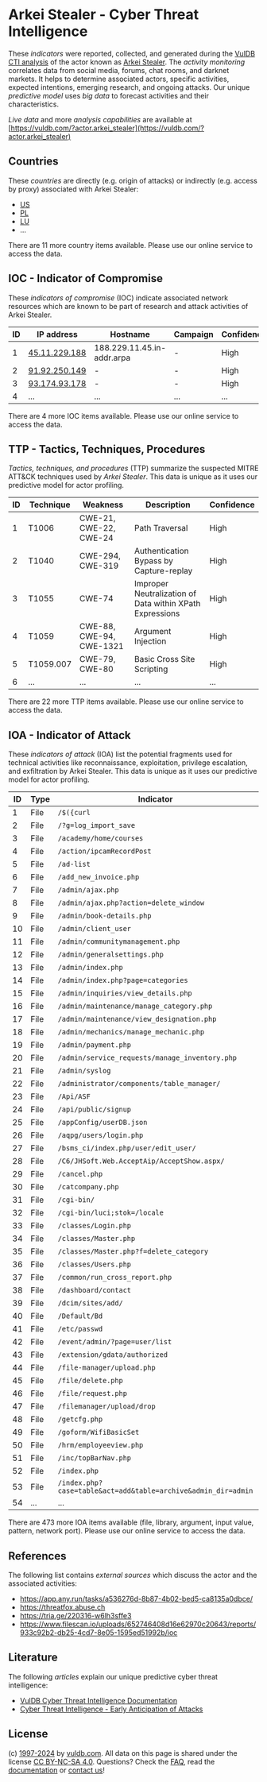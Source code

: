 # Arkei Stealer - Cyber Threat Intelligence

These _indicators_ were reported, collected, and generated during the [VulDB CTI analysis](https://vuldb.com/?kb.cti) of the actor known as [Arkei Stealer](https://vuldb.com/?actor.arkei_stealer). The _activity monitoring_ correlates data from social media, forums, chat rooms, and darknet markets. It helps to determine associated actors, specific activities, expected intentions, emerging research, and ongoing attacks. Our unique _predictive model_ uses _big data_ to forecast activities and their characteristics.

_Live data_ and more _analysis capabilities_ are available at [https://vuldb.com/?actor.arkei_stealer](https://vuldb.com/?actor.arkei_stealer)

## Countries

These _countries_ are directly (e.g. origin of attacks) or indirectly (e.g. access by proxy) associated with Arkei Stealer:

* [US](https://vuldb.com/?country.us)
* [PL](https://vuldb.com/?country.pl)
* [LU](https://vuldb.com/?country.lu)
* ...

There are 11 more country items available. Please use our online service to access the data.

## IOC - Indicator of Compromise

These _indicators of compromise_ (IOC) indicate associated network resources which are known to be part of research and attack activities of Arkei Stealer.

ID | IP address | Hostname | Campaign | Confidence
-- | ---------- | -------- | -------- | ----------
1 | [45.11.229.188](https://vuldb.com/?ip.45.11.229.188) | 188.229.11.45.in-addr.arpa | - | High
2 | [91.92.250.149](https://vuldb.com/?ip.91.92.250.149) | - | - | High
3 | [93.174.93.178](https://vuldb.com/?ip.93.174.93.178) | - | - | High
4 | ... | ... | ... | ...

There are 4 more IOC items available. Please use our online service to access the data.

## TTP - Tactics, Techniques, Procedures

_Tactics, techniques, and procedures_ (TTP) summarize the suspected MITRE ATT&CK techniques used by _Arkei Stealer_. This data is unique as it uses our predictive model for actor profiling.

ID | Technique | Weakness | Description | Confidence
-- | --------- | -------- | ----------- | ----------
1 | T1006 | CWE-21, CWE-22, CWE-24 | Path Traversal | High
2 | T1040 | CWE-294, CWE-319 | Authentication Bypass by Capture-replay | High
3 | T1055 | CWE-74 | Improper Neutralization of Data within XPath Expressions | High
4 | T1059 | CWE-88, CWE-94, CWE-1321 | Argument Injection | High
5 | T1059.007 | CWE-79, CWE-80 | Basic Cross Site Scripting | High
6 | ... | ... | ... | ...

There are 22 more TTP items available. Please use our online service to access the data.

## IOA - Indicator of Attack

These _indicators of attack_ (IOA) list the potential fragments used for technical activities like reconnaissance, exploitation, privilege escalation, and exfiltration by Arkei Stealer. This data is unique as it uses our predictive model for actor profiling.

ID | Type | Indicator | Confidence
-- | ---- | --------- | ----------
1 | File | `/$({curl` | Medium
2 | File | `/?g=log_import_save` | High
3 | File | `/academy/home/courses` | High
4 | File | `/action/ipcamRecordPost` | High
5 | File | `/ad-list` | Medium
6 | File | `/add_new_invoice.php` | High
7 | File | `/admin/ajax.php` | High
8 | File | `/admin/ajax.php?action=delete_window` | High
9 | File | `/admin/book-details.php` | High
10 | File | `/admin/client_user` | High
11 | File | `/admin/communitymanagement.php` | High
12 | File | `/admin/generalsettings.php` | High
13 | File | `/admin/index.php` | High
14 | File | `/admin/index.php?page=categories` | High
15 | File | `/admin/inquiries/view_details.php` | High
16 | File | `/admin/maintenance/manage_category.php` | High
17 | File | `/admin/maintenance/view_designation.php` | High
18 | File | `/admin/mechanics/manage_mechanic.php` | High
19 | File | `/admin/payment.php` | High
20 | File | `/admin/service_requests/manage_inventory.php` | High
21 | File | `/admin/syslog` | High
22 | File | `/administrator/components/table_manager/` | High
23 | File | `/Api/ASF` | Medium
24 | File | `/api/public/signup` | High
25 | File | `/appConfig/userDB.json` | High
26 | File | `/aqpg/users/login.php` | High
27 | File | `/bsms_ci/index.php/user/edit_user/` | High
28 | File | `/C6/JHSoft.Web.AcceptAip/AcceptShow.aspx/` | High
29 | File | `/cancel.php` | Medium
30 | File | `/catcompany.php` | High
31 | File | `/cgi-bin/` | Medium
32 | File | `/cgi-bin/luci;stok=/locale` | High
33 | File | `/classes/Login.php` | High
34 | File | `/classes/Master.php` | High
35 | File | `/classes/Master.php?f=delete_category` | High
36 | File | `/classes/Users.php` | High
37 | File | `/common/run_cross_report.php` | High
38 | File | `/dashboard/contact` | High
39 | File | `/dcim/sites/add/` | High
40 | File | `/Default/Bd` | Medium
41 | File | `/etc/passwd` | Medium
42 | File | `/event/admin/?page=user/list` | High
43 | File | `/extension/gdata/authorized` | High
44 | File | `/file-manager/upload.php` | High
45 | File | `/file/delete.php` | High
46 | File | `/file/request.php` | High
47 | File | `/filemanager/upload/drop` | High
48 | File | `/getcfg.php` | Medium
49 | File | `/goform/WifiBasicSet` | High
50 | File | `/hrm/employeeview.php` | High
51 | File | `/inc/topBarNav.php` | High
52 | File | `/index.php` | Medium
53 | File | `/index.php?case=table&act=add&table=archive&admin_dir=admin` | High
54 | ... | ... | ...

There are 473 more IOA items available (file, library, argument, input value, pattern, network port). Please use our online service to access the data.

## References

The following list contains _external sources_ which discuss the actor and the associated activities:

* https://app.any.run/tasks/a536276d-8b87-4b02-bed5-ca8135a0dbce/
* https://threatfox.abuse.ch
* https://tria.ge/220316-w6lh3sffe3
* https://www.filescan.io/uploads/652746408d16e62970c20643/reports/933c92b2-db25-4cd7-8e05-1595ed51992b/ioc

## Literature

The following _articles_ explain our unique predictive cyber threat intelligence:

* [VulDB Cyber Threat Intelligence Documentation](https://vuldb.com/?kb.cti)
* [Cyber Threat Intelligence - Early Anticipation of Attacks](https://www.scip.ch/en/?labs.20201022)

## License

(c) [1997-2024](https://vuldb.com/?kb.changelog) by [vuldb.com](https://vuldb.com/?kb.about). All data on this page is shared under the license [CC BY-NC-SA 4.0](https://creativecommons.org/licenses/by-nc-sa/4.0/). Questions? Check the [FAQ](https://vuldb.com/?kb.faq), read the [documentation](https://vuldb.com/?kb) or [contact us](https://vuldb.com/?contact)!

